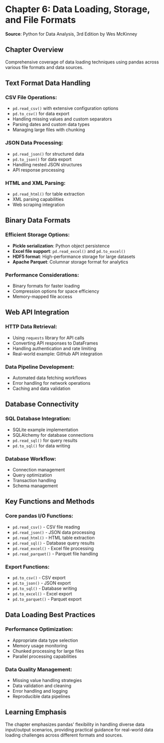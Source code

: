 # Chapter 6: Data Loading, Storage, and File Formats
**Source**: Python for Data Analysis, 3rd Edition by Wes McKinney

## Chapter Overview
Comprehensive coverage of data loading techniques using pandas across various file formats and data sources.

## Text Format Data Handling

### CSV File Operations:
- `pd.read_csv()` with extensive configuration options
- `pd.to_csv()` for data export
- Handling missing values and custom separators
- Parsing dates and custom data types
- Managing large files with chunking

### JSON Data Processing:
- `pd.read_json()` for structured data
- `pd.to_json()` for data export
- Handling nested JSON structures
- API response processing

### HTML and XML Parsing:
- `pd.read_html()` for table extraction
- XML parsing capabilities
- Web scraping integration

## Binary Data Formats

### Efficient Storage Options:
- **Pickle serialization**: Python object persistence
- **Excel file support**: `pd.read_excel()` and `pd.to_excel()`
- **HDF5 format**: High-performance storage for large datasets
- **Apache Parquet**: Columnar storage format for analytics

### Performance Considerations:
- Binary formats for faster loading
- Compression options for space efficiency
- Memory-mapped file access

## Web API Integration

### HTTP Data Retrieval:
- Using `requests` library for API calls
- Converting API responses to DataFrames
- Handling authentication and rate limiting
- Real-world example: GitHub API integration

### Data Pipeline Development:
- Automated data fetching workflows
- Error handling for network operations
- Caching and data validation

## Database Connectivity

### SQL Database Integration:
- SQLite example implementation
- SQLAlchemy for database connections
- `pd.read_sql()` for query results
- `pd.to_sql()` for data writing

### Database Workflow:
- Connection management
- Query optimization
- Transaction handling
- Schema management

## Key Functions and Methods

### Core pandas I/O Functions:
- `pd.read_csv()` - CSV file reading
- `pd.read_json()` - JSON data processing
- `pd.read_html()` - HTML table extraction
- `pd.read_sql()` - Database query results
- `pd.read_excel()` - Excel file processing
- `pd.read_parquet()` - Parquet file handling

### Export Functions:
- `pd.to_csv()` - CSV export
- `pd.to_json()` - JSON export
- `pd.to_sql()` - Database writing
- `pd.to_excel()` - Excel export
- `pd.to_parquet()` - Parquet export

## Data Loading Best Practices

### Performance Optimization:
- Appropriate data type selection
- Memory usage monitoring
- Chunked processing for large files
- Parallel processing capabilities

### Data Quality Management:
- Missing value handling strategies
- Data validation and cleaning
- Error handling and logging
- Reproducible data pipelines

## Learning Emphasis
The chapter emphasizes pandas' flexibility in handling diverse data input/output scenarios, providing practical guidance for real-world data loading challenges across different formats and sources.